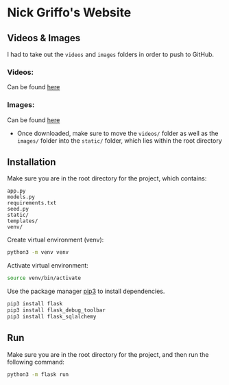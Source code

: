 # Nick Griffo's Website

## Videos & Images

I had to take out the `videos` and `images` folders in order to push to GitHub.

### Videos:
Can be found [here](https://drive.google.com/drive/folders/1cJS3njcyLIe5PUtFPSb-rNPFDRMbOLl1)

### Images:
Can be found [here](https://drive.google.com/drive/folders/1zqT2bEmt2N5K0xk_LFi61xnRuMssPKWU)

* Once downloaded, make sure to move the `videos/` folder as well as the `images/` folder into the `static/` folder, which lies within the root directory

## Installation

Make sure you are in the root directory for the project, which contains:

`app.py`\
`models.py`\
`requirements.txt`\
`seed.py`\
`static/`\
`templates/`\
`venv/`

Create virtual environment (venv):

```bash
python3 -m venv venv
```

Activate virtual environment:

```bash
source venv/bin/activate
```

Use the package manager [pip3](https://pip3.pypa.io/en/stable/) to install dependencies.

```bash
pip3 install flask
pip3 install flask_debug_toolbar
pip3 install flask_sqlalchemy
```

## Run

Make sure you are in the root directory for the project, and then run the following command:

```bash
python3 -m flask run
```
